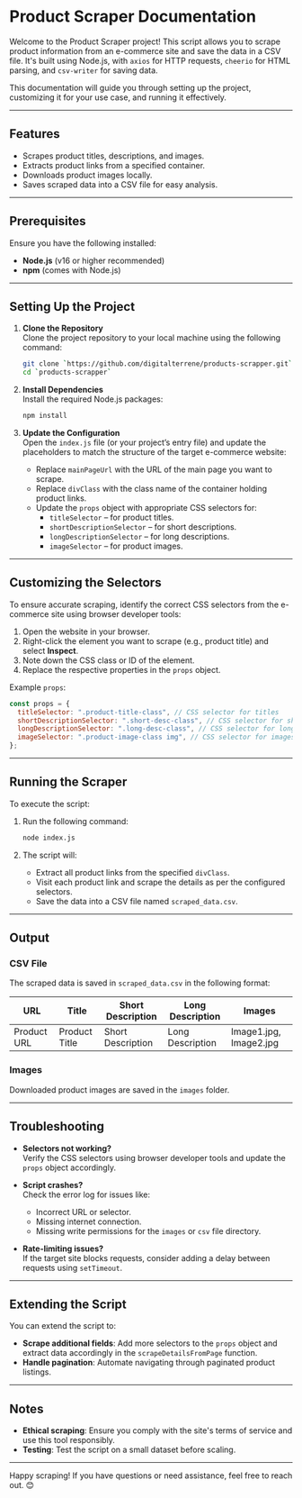 # Product Scraper Documentation

Welcome to the Product Scraper project! This script allows you to scrape product information from an e-commerce site and save the data in a CSV file. It's built using Node.js, with `axios` for HTTP requests, `cheerio` for HTML parsing, and `csv-writer` for saving data.

This documentation will guide you through setting up the project, customizing it for your use case, and running it effectively.

---

## Features

- Scrapes product titles, descriptions, and images.
- Extracts product links from a specified container.
- Downloads product images locally.
- Saves scraped data into a CSV file for easy analysis.

---

## Prerequisites

Ensure you have the following installed:

- **Node.js** (v16 or higher recommended)
- **npm** (comes with Node.js)

---

## Setting Up the Project

1. **Clone the Repository**  
   Clone the project repository to your local machine using the following command:

   ```bash
   git clone `https://github.com/digitalterrene/products-scrapper.git`
   cd `products-scrapper`
   ```

2. **Install Dependencies**  
   Install the required Node.js packages:

   ```bash
   npm install
   ```

3. **Update the Configuration**  
   Open the `index.js` file (or your project’s entry file) and update the placeholders to match the structure of the target e-commerce website:

   - Replace `mainPageUrl` with the URL of the main page you want to scrape.
   - Replace `divClass` with the class name of the container holding product links.
   - Update the `props` object with appropriate CSS selectors for:
     - `titleSelector` – for product titles.
     - `shortDescriptionSelector` – for short descriptions.
     - `longDescriptionSelector` – for long descriptions.
     - `imageSelector` – for product images.

---

## Customizing the Selectors

To ensure accurate scraping, identify the correct CSS selectors from the e-commerce site using browser developer tools:

1. Open the website in your browser.
2. Right-click the element you want to scrape (e.g., product title) and select **Inspect**.
3. Note down the CSS class or ID of the element.
4. Replace the respective properties in the `props` object.

Example `props`:

```javascript
const props = {
  titleSelector: ".product-title-class", // CSS selector for titles
  shortDescriptionSelector: ".short-desc-class", // CSS selector for short descriptions
  longDescriptionSelector: ".long-desc-class", // CSS selector for long descriptions
  imageSelector: ".product-image-class img", // CSS selector for images
};
```

---

## Running the Scraper

To execute the script:

1. Run the following command:

   ```bash
   node index.js
   ```

2. The script will:
   - Extract all product links from the specified `divClass`.
   - Visit each product link and scrape the details as per the configured selectors.
   - Save the data into a CSV file named `scraped_data.csv`.

---

## Output

### CSV File

The scraped data is saved in `scraped_data.csv` in the following format:

| URL         | Title         | Short Description | Long Description | Images                 |
| ----------- | ------------- | ----------------- | ---------------- | ---------------------- |
| Product URL | Product Title | Short Description | Long Description | Image1.jpg, Image2.jpg |

### Images

Downloaded product images are saved in the `images` folder.

---

## Troubleshooting

- **Selectors not working?**  
  Verify the CSS selectors using browser developer tools and update the `props` object accordingly.

- **Script crashes?**  
  Check the error log for issues like:

  - Incorrect URL or selector.
  - Missing internet connection.
  - Missing write permissions for the `images` or `csv` file directory.

- **Rate-limiting issues?**  
  If the target site blocks requests, consider adding a delay between requests using `setTimeout`.

---

## Extending the Script

You can extend the script to:

- **Scrape additional fields**: Add more selectors to the `props` object and extract data accordingly in the `scrapeDetailsFromPage` function.
- **Handle pagination**: Automate navigating through paginated product listings.

---

## Notes

- **Ethical scraping**: Ensure you comply with the site's terms of service and use this tool responsibly.
- **Testing**: Test the script on a small dataset before scaling.

---

Happy scraping! If you have questions or need assistance, feel free to reach out. 😊
